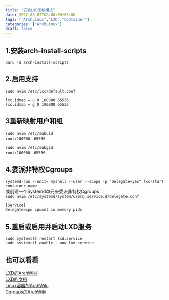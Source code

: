 ```yaml
---
title: "安装LXD无根模式"
date: 2022-08-07T08:00:00+08:00
tags: ["ArchLinux","LXD","Container"]
categories: ["ArchLinux"]
draft: false
---
```


## 1.安装arch-install-scripts

`paru -S arch-install-scripts`

## 2.启用支持

`sudo nvim /etc/lxc/default.conf`

```
lxc.idmap = u 0 100000 65536
lxc.idmap = g 0 100000 65536
```

## 3重新映射用户和组

`sudo nvim /etc/subuid`  
`root:100000：65536`

`sudo nvim /etc/subgid`  
`root:100000：65536`

## 4.委派非特权Cgroups

`systemd-run --unit= myshell --user --scope -p "Delegate=yes" lxc-start container_name`  
或创建一个Systemd单元来委派非特权Cgroups  
`sudo nvim /etc/systemd/system/user@.service.d/delegate.conf`

```
[Service]
Delegate=cpu cpuset io memory pids
```

## 5.重启或启用并启动LXD服务

`sudo systemctl restart lxd.service`  
`sudo systemctl enable --now lxd.service`

## 也可以看看

[LXD的ArchWiki](https://wiki.archlinux.org/title/LXD)  
[LXD的文档](https://linuxcontainers.org/lxd/docs/master/)  
[Linux容器的ArchWiki](https://wiki.archlinux.org/title/Linux_Containers)  
[Cgroups的ArchWiki](https://wiki.archlinux.org/title/Cgroups)